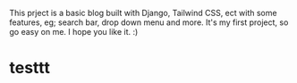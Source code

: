 This prject is a basic blog built with Django, Tailwind CSS, ect with some features, eg; search bar, drop down menu and more. It's my first project, so go easy on me. I hope you like it. :) 
# testtt
